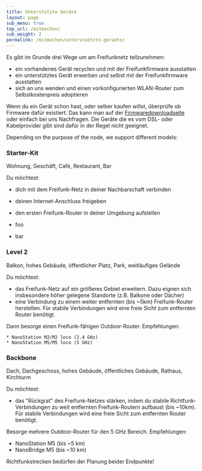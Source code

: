 ```yaml
---
title: Unterstützte Geräte
layout: page
sub_menu: true
top_url: /mitmachen/
sub_weight: 2
permalink: /mitmachen/unterstuetzte-geraete/
---
```


Es gibt im Grunde drei Wege um am Freifunknetz teilzunehmen:

* ein vorhandenes Gerät recyclen und mit der Freifunkfirmware ausstatten
* ein unterstütztes Gerät erwerben und selbst mit der Freifunkfirmware ausstatten
* sich an uns wenden und einen vorkonfigurierten WLAN-Router zum Selbstkostenpreis adoptieren

Wenn du ein Gerät schon hast, oder selber kaufen willst, überprüfe ob Firmware dafür existiert. Das kann man auf der <a href="http://update.freifunk-darmstadt.de/">Firmwaredownloadseite</a> oder einfach bei uns Nachfragen. Die Geräte die es vom DSL- oder Kabelprovider gibt sind dafür in der Regel nicht geeignet.

Depending on the purpose of the node, we support different models:

### Starter-Kit
Wohnung, Geschäft, Café, Restaurant, Bar

Du möchtest:

* dich mit dem Freifunk-Netz in deiner Nachbarschaft verbinden
* deinen Internet-Anschluss freigeben
* den ersten Freifunk-Router in deiner Umgebung aufstellen

 * foo 
 * bar

### Level 2

Balkon, hohes Gebäude, öffentlicher Platz, Park, weitläufiges Gelände

Du möchtest:

* das Freifunk-Netz auf ein größeres Gebiet erweitern. Dazu eignen sich insbesondere höher gelegene Standorte (z.B. Balkone oder Dächer)
* eine Verbindung zu einem weiter entfernten (bis ~5km) Freifunk-Router herstellen. Für stabile Verbindungen wird eine freie Sicht zum entfernten Router benötigt.


Dann besorge einen Freifunk-fähigen Outdoor-Router. Empfehlungen:

	* NanoStation M2/M2 loco (2.4 GHz)
	* NanoStation M5/M5 loco (5 GHz)
	
### Backbone

Dach, Dachgeschoss, hohes Gebäude, öffentliches Gebäude, Rathaus, Kirchturm

Du möchtest:
* das "Rückgrat" des Freifunk-Netzes stärken, indem du stabile Richtfunk-Verbindungen zu weit entfernten Freifunk-Routern aufbaust (bis ~10km). Für stabile Verbindungen wird eine freie Sicht zum entfernten Router benötigt.

Besorge mehrere Outdoor-Router für den 5 GHz Bereich. Empfehlungen:
* NanoStation M5 (bis ~5 km)
* NanoBridge M5 (bis ~10 km)

Richtfunkstrecken bedürfen der Planung beider Endpunkte!
